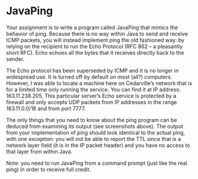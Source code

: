 # JavaPing
Your assignment is to write a program called JavaPing that mimics the behavior of ping. Because there is no way
within Java to send and receive ICMP packets, you will instead implement ping the old fashioned way: by relying
on the recipient to run the Echo Protocol (RFC 862 – a pleasantly short RFC). Echo echoes all the bytes that it
receives directly back to the sender.

The Echo protocol has been superseded by ICMP and it is no longer in widespread use. It is turned off by default on
most (all?) computers. However, I was able to locate a machine here on Cedarville’s network that is for a limited
time only running the service. You can find it at IP address: 163.11.238.205. This particular server’s Echo
service is protected by a firewall and only accepts UDP packets from IP addresses in the range 163.11.0.0/16
and from port 7777.

The only things that you need to know about the ping program can be deduced from examining its output (see
screenshots above). The output from your implementation of ping should look identical to the actual ping, with one
exception: you will not be able to report the TTL since that is a network layer field (it is in the IP packet header) and
you have no access to that layer from within Java.

Note: you need to run JavaPing from a command prompt (just like the real ping) in order to receive full credit.
